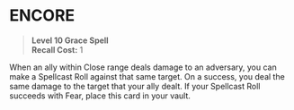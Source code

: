 # ENCORE

> **Level 10 Grace Spell**  
> **Recall Cost:** 1

When an ally within Close range deals damage to an adversary, you can make a Spellcast Roll against that same target. On a success, you deal the same damage to the target that your ally dealt. If your Spellcast Roll succeeds with Fear, place this card in your vault.

